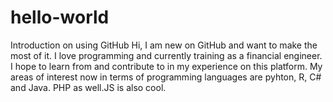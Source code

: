 # hello-world
Introduction on using GitHub
Hi, I am new on GitHub and want to make the most of it. I love programming and currently training as a financial engineer. I hope to learn from and contribute to in my experience on this platform. My areas of interest now in terms of programming languages are pyhton, R, C# and Java. PHP as well.JS is also cool.
